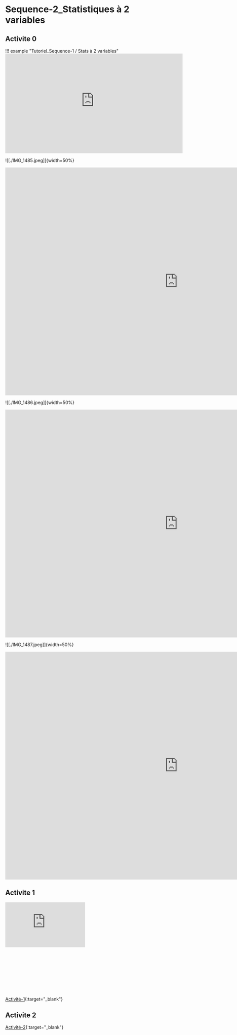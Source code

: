 

# Sequence-2_Statistiques à 2 variables

<!--

## Cours

[Cours Sequence-1](./1_Seq1_Co.pdf){:target="_blank"}

-->

## Activite 0

!!! example "Tutoriel_Sequence-1 / Stats à 2 variables"
    <iframe title="trim.1E650B79-70B1-4E83-BE68-058D2BC7AA38" width="560" height="315" src="https://tube-sciences-technologies.apps.education.fr/videos/embed/99659093-45ed-4cf0-b5f7-6113bd535fd4" frameborder="0" allowfullscreen="" sandbox="allow-same-origin allow-scripts allow-popups"></iframe>

![[./IMG_1485.jpeg]]{width=50%}

<iframe src="https://app.Lumi.education/api/v1/run/6bmhg3/embed" width="1088" height="720" frameborder="0" allowfullscreen="allowfullscreen" allow="geolocation *; microphone *; camera *; midi *; encrypted-media *"></iframe><script src="https://app.Lumi.education/api/v1/h5p/core/js/h5p-resizer.js" charset="UTF-8"></script>

![[./IMG_1486.jpeg]]{width=50%}

<iframe src="https://app.Lumi.education/api/v1/run/LPupsP/embed" width="1088" height="720" frameborder="0" allowfullscreen="allowfullscreen" allow="geolocation *; microphone *; camera *; midi *; encrypted-media *"></iframe><script src="https://app.Lumi.education/api/v1/h5p/core/js/h5p-resizer.js" charset="UTF-8"></script>

![[./IMG_1487.jpeg]]{width=50%}

<iframe src="https://app.Lumi.education/api/v1/run/YahPeS/embed" width="1088" height="720" frameborder="0" allowfullscreen="allowfullscreen" allow="geolocation *; microphone *; camera *; midi *; encrypted-media *"></iframe><script src="https://app.Lumi.education/api/v1/h5p/core/js/h5p-resizer.js" charset="UTF-8"></script>

## Activite 1

<div style="position:relative;padding-bottom:56.25%;height:0;overflow:hidden;"> <iframe style="width:50%;height:50%;position:absolute;left:0px;top:0px;overflow:hidden" frameborder="0" type="text/html" src="https://www.dailymotion.com/embed/video/x82nr33?autoplay=1" width="100%" height="100%" allowfullscreen title="Dailymotion Video Player" allow="autoplay"> </iframe> </div>

[Activité-1](./1_Seq1_Act1.pdf){:target="_blank"}






## Activite 2

[Activité-2](./1_Seq1_Act2.pdf){:target="_blank"}

<!--

## Activite 3

[Activité-3](./1_Seq1_Act3.pdf){:target="_blank"}

## Evaluation d'entraînement

[Evaluation-Entraînement](./1_Seq1_EvaluationFormative.pdf){:target="_blank"}

[Geogebra](./geogebra-export.html){:target="_blank"}


## Activite 4

[Activité-4](./1_Seq1_Act4.pdf){:target="_blank"}

-->


<!--

## AP 1

[AP_1](./1_Seq1_AP1.pdf){:target="_blank"}

-->
